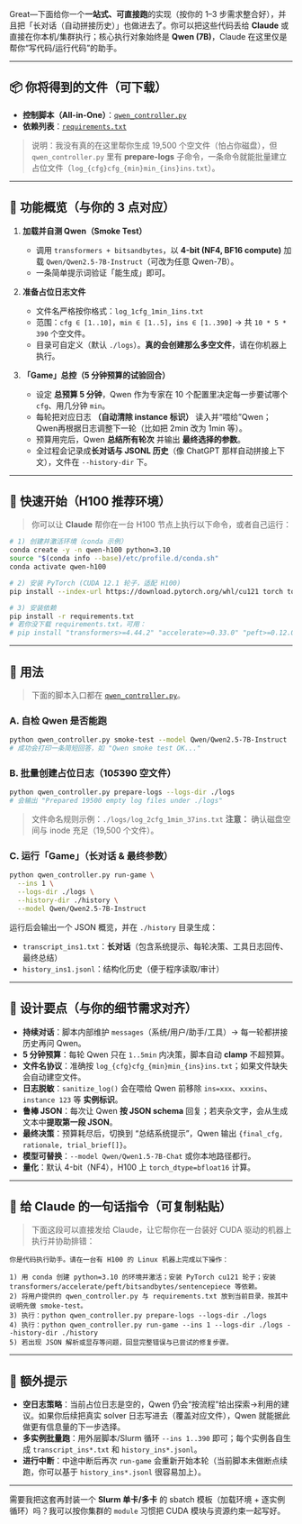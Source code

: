 Great—下面给你一个**一站式、可直接跑**的实现（按你的 1–3 步需求整合好），并且把「长对话（自动拼接历史）」也做进去了。你可以把这些代码丢给 **Claude** 或直接在你本机/集群执行；核心执行对象始终是 **Qwen (7B)**，Claude 在这里仅是帮你“写代码/运行代码”的助手。

---

## 📦 你将得到的文件（可下载）

* **控制脚本（All-in-One）**：[`qwen_controller.py`](sandbox:/mnt/data/qwen_game/qwen_controller.py)
* **依赖列表**：[`requirements.txt`](sandbox:/mnt/data/qwen_game/requirements.txt)

> 说明：我没有真的在这里帮你生成 19,500 个空文件（怕占你磁盘），但 `qwen_controller.py` 里有 **prepare-logs** 子命令，一条命令就能批量建立占位文件（`log_{cfg}cfg_{min}min_{ins}ins.txt`）。

---

## 🧰 功能概览（与你的 3 点对应）

1. **加载并自测 Qwen（Smoke Test）**

    * 调用 `transformers + bitsandbytes`，以 **4-bit (NF4, BF16 compute)** 加载 `Qwen/Qwen2.5-7B-Instruct`（可改为任意 Qwen-7B）。
    * 一条简单提示词验证「能生成」即可。

2. **准备占位日志文件**

    * 文件名严格按你格式：`log_1cfg_1min_1ins.txt`
    * 范围：`cfg ∈ [1..10]`，`min ∈ [1..5]`，`ins ∈ [1..390]` → 共 `10 * 5 * 390` 个空文件。
    * 目录可自定义（默认 `./logs`）。**真的会创建那么多空文件**，请在你机器上执行。

3. **「Game」总控（5 分钟预算的试验回合）**

    * 设定 **总预算 5 分钟**，Qwen 作为专家在 10 个配置里决定每一步要试哪个 `cfg`、用几分钟 `min`。
    * 每轮把对应日志 **（自动清除 instance 标识）** 读入并“喂给”Qwen；Qwen再根据日志调整下一轮（比如把 2min 改为 1min 等）。
    * 预算用完后，Qwen **总结所有轮次** 并输出 **最终选择的参数**。
    * 全过程会记录成**长对话与 JSONL 历史**（像 ChatGPT 那样自动拼接上下文），文件在 `--history-dir` 下。

---

## 🚀 快速开始（H100 推荐环境）

> 你可以让 **Claude** 帮你在一台 H100 节点上执行以下命令，或者自己运行：

```bash
# 1) 创建并激活环境（conda 示例）
conda create -y -n qwen-h100 python=3.10
source "$(conda info --base)/etc/profile.d/conda.sh"
conda activate qwen-h100

# 2) 安装 PyTorch (CUDA 12.1 轮子，适配 H100)
pip install --index-url https://download.pytorch.org/whl/cu121 torch torchvision torchaudio

# 3) 安装依赖
pip install -r requirements.txt
# 若你没下载 requirements.txt，可用：
# pip install "transformers>=4.44.2" "accelerate>=0.33.0" "peft>=0.12.0" "bitsandbytes>=0.44.0" sentencepiece psutil numpy
```

---

## 🧪 用法

> 下面的脚本入口都在 [`qwen_controller.py`](sandbox:/mnt/data/qwen_game/qwen_controller.py)。

### A. 自检 Qwen 是否能跑

```bash
python qwen_controller.py smoke-test --model Qwen/Qwen2.5-7B-Instruct
# 成功会打印一条简短回答，如 "Qwen smoke test OK..."
```

### B. 批量创建占位日志（10*5*390 空文件）

```bash
python qwen_controller.py prepare-logs --logs-dir ./logs
# 会输出 "Prepared 19500 empty log files under ./logs"
```

> 文件命名规则示例：`./logs/log_2cfg_1min_37ins.txt`
> **注意：** 确认磁盘空间与 inode 充足（19,500 个文件）。

### C. 运行「Game」（长对话 & 最终参数）

```bash
python qwen_controller.py run-game \
  --ins 1 \
  --logs-dir ./logs \
  --history-dir ./history \
  --model Qwen/Qwen2.5-7B-Instruct
```

运行后会输出一个 JSON 概览，并在 `./history` 目录生成：

* `transcript_ins1.txt`：**长对话**（包含系统提示、每轮决策、工具日志回传、最终总结）
* `history_ins1.jsonl`：结构化历史（便于程序读取/审计）

---

## 🧩 设计要点（与你的细节需求对齐）

* **持续对话**：脚本内部维护 `messages`（系统/用户/助手/工具）→ 每一轮都拼接历史再问 Qwen。
* **5 分钟预算**：每轮 Qwen 只在 `1..5min` 内决策，脚本自动 **clamp** 不超预算。
* **文件名协议**：准确按 `log_{cfg}cfg_{min}min_{ins}ins.txt`；如果文件缺失会自动建空文件。
* **日志脱敏**：`sanitize_log()` 会在喂给 Qwen 前移除 `ins=xxx`、`xxxins`、`instance 123` 等 **实例标识**。
* **鲁棒 JSON**：每次让 Qwen **按 JSON schema** 回复；若夹杂文字，会从生成文本中**提取第一段 JSON**。
* **最终决策**：预算耗尽后，切换到 “总结系统提示”，Qwen 输出 `{final_cfg, rationale, trial_brief[]}`。
* **模型可替换**：`--model Qwen/Qwen1.5-7B-Chat` 或你本地路径都行。
* **量化**：默认 4-bit（NF4），H100 上 `torch_dtype=bfloat16` 计算。

---

## 🧠 给 Claude 的一句话指令（可复制粘贴）

> 下面这段可以直接发给 Claude，让它帮你在一台装好 CUDA 驱动的机器上执行并协助排错：

```
你是代码执行助手。请在一台有 H100 的 Linux 机器上完成以下操作：

1) 用 conda 创建 python=3.10 的环境并激活；安装 PyTorch cu121 轮子；安装 transformers/accelerate/peft/bitsandbytes/sentencepiece 等依赖。
2) 将用户提供的 qwen_controller.py 与 requirements.txt 放到当前目录，按其中说明先做 smoke-test。
3) 执行：python qwen_controller.py prepare-logs --logs-dir ./logs
4) 执行：python qwen_controller.py run-game --ins 1 --logs-dir ./logs --history-dir ./history
5) 若出现 JSON 解析或显存等问题，回显完整错误与已尝试的修复步骤。
```

---

## 🔧 额外提示

* **空日志策略**：当前占位日志是空的，Qwen 仍会“按流程”给出探索→利用的建议。如果你后续把真实 solver 日志写进去（覆盖对应文件），Qwen 就能据此做更有信息量的下一步选择。
* **多实例批量跑**：用外层脚本/Slurm 循环 `--ins 1..390` 即可；每个实例各自生成 `transcript_ins*.txt` 和 `history_ins*.jsonl`。
* **进行中断**：中途中断后再次 `run-game` 会重新开始本轮（当前脚本未做断点续跑，你可以基于 `history_ins*.jsonl` 很容易加上）。

---

需要我把这套再封装一个 **Slurm 单卡/多卡** 的 sbatch 模板（加载环境 + 逐实例循环）吗？我可以按你集群的 `module` 习惯把 CUDA 模块与资源约束一起写好。
